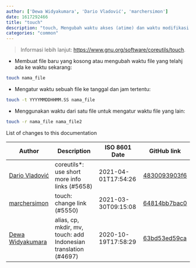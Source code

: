 ```yaml
---
author: ['Dewa Widyakumara', 'Dario Vladović', 'marchersimon']
date: 1617292466
title: "touch"
description: "touch, Mengubah waktu akses (atime) dan waktu modifikasi (mtime) dari sebuah file."
categories: "common"
---
```

> Informasi lebih lanjut: <https://www.gnu.org/software/coreutils/touch>.

- Membuat file baru yang kosong atau mengubah waktu file yang telahj ada ke waktu sekarang:

```bash
touch nama_file
```

- Mengatur waktu sebuah file ke tanggal dan jam tertentu:

```bash
touch -t YYYYMMDDHHMM.SS nama_file
```

- Menggunakan waktu dari satu file untuk mengatur waktu file yang lain:

```bash
touch -r nama_file nama_file2
```
List of changes to this documentation


Author | Description | ISO 8601 Date | GitHub link
------|-----|-----|-----
[Dario Vladović](mailto:d.vladimyr@gmail.com) | coreutils*: use short more info links (#5658) | 2021-04-01T17:54:26 | [4830093903f6](https://github.com/tldr-pages/tldr/commit/4830093903f66ccf3ebbc2ecf477286e45edac59)
[marchersimon](mailto:50295997+marchersimon@users.noreply.github.com) | touch: change link (#5550) | 2021-03-30T09:15:08 | [64814bb7bac0](https://github.com/tldr-pages/tldr/commit/64814bb7bac00f937c245a550a19dc2c4b62d14f)
[Dewa Widyakumara](mailto:widyakumara@users.noreply.github.com) | alias, cp, mkdir, mv, touch: add Indonesian translation (#4697) | 2020-10-19T17:58:29 | [63bd53ed59ca](https://github.com/tldr-pages/tldr/commit/63bd53ed59cac2bfe8bc5094821d509a094fe19d)

